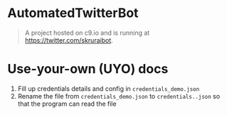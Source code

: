 # AutomatedTwitterBot
> A project hosted on c9.io and is running at https://twitter.com/skruraibot.

# Use-your-own (UYO) docs
1. Fill up credentials details and config in `credentials_demo.json`
2. Rename the file from `credentials_demo.json` to `credentials..json` so that the program can read the file